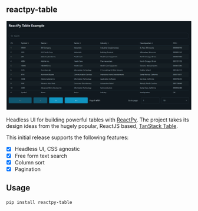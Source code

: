 ## reactpy-table

![](./docs/img/screenshot.png)

Headless UI for building powerful tables with [ReactPy]. The project 
takes its design ideas from the hugely popular, ReactJS based, [TanStack Table].

This initial release supports the following features:

- [X] Headless UI, CSS agnostic
- [X] Free form text search
- [X] Column sort
- [X] Pagination

## Usage

	pip install reactpy-table

[TanStack Table]: https://tanstack.com/table/latest
[ReactPy]: https://reactpy.dev/docs/index.html

